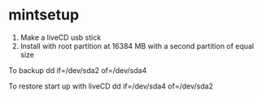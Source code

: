 # mintsetup
1. Make a liveCD usb stick
2. Install with root partition at 16384 MB with a second partition of equal size


To backup
dd if=/dev/sda2 of=/dev/sda4

To restore
start up with liveCD
dd if=/dev/sda4 of=/dev/sda2

